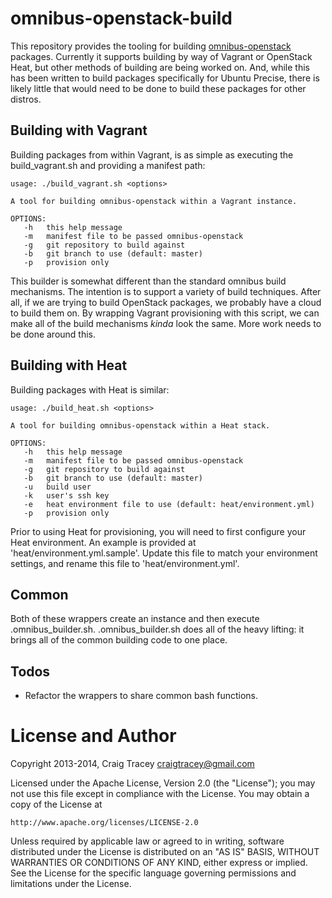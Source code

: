 omnibus-openstack-build
=======================
This repository provides the tooling for building [omnibus-openstack](https://github.com/craigtracey/omnibus-openstack) packages. Currently it supports building by way of Vagrant or OpenStack Heat, but other methods of building are being worked on. And, while this has been written to build packages specifically for Ubuntu Precise, there is likely little that would need to be done to build these packages for other distros.

Building with Vagrant
---------------------
Building packages from within Vagrant, is as simple as executing the build_vagrant.sh and providing a manifest path:
```
usage: ./build_vagrant.sh <options>

A tool for building omnibus-openstack within a Vagrant instance.

OPTIONS:
   -h   this help message
   -m   manifest file to be passed omnibus-openstack
   -g   git repository to build against
   -b   git branch to use (default: master)
   -p   provision only
```

This builder is somewhat different than the standard omnibus build mechanisms. The intention is to support a variety of build techniques.  After all, if we are trying to build OpenStack packages, we probably have a cloud to build them on.  By wrapping Vagrant provisioning with this script, we can make all of the build mechanisms *kinda* look the same. More work needs to be done around this.

Building with Heat
------------------
Building packages with Heat is similar:
```
usage: ./build_heat.sh <options>

A tool for building omnibus-openstack within a Heat stack.

OPTIONS:
   -h   this help message
   -m   manifest file to be passed omnibus-openstack
   -g   git repository to build against
   -b   git branch to use (default: master)
   -u   build user
   -k   user's ssh key
   -e   heat environment file to use (default: heat/environment.yml)
   -p   provision only
```

Prior to using Heat for provisioning, you will need to first configure your Heat environment.  An example is provided at 'heat/environment.yml.sample'.  Update this file to match your environment settings, and rename this file to 'heat/environment.yml'.

Common
------
Both of these wrappers create an instance and then execute .omnibus_builder.sh. .omnibus_builder.sh does all of the heavy lifting: it brings all of the common building code to one place.

Todos
-----
* Refactor the wrappers to share common bash functions.


License and Author
==================

Copyright 2013-2014, Craig Tracey <craigtracey@gmail.com>

Licensed under the Apache License, Version 2.0 (the "License");
you may not use this file except in compliance with the License.
You may obtain a copy of the License at

    http://www.apache.org/licenses/LICENSE-2.0

Unless required by applicable law or agreed to in writing, software
distributed under the License is distributed on an "AS IS" BASIS,
WITHOUT WARRANTIES OR CONDITIONS OF ANY KIND, either express or implied.
See the License for the specific language governing permissions and
limitations under the License.
